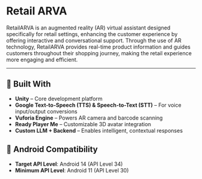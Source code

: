 # Retail ARVA

RetailARVA is an augmented reality (AR) virtual assistant designed specifically for retail settings, enhancing the customer experience by offering interactive and conversational support. Through the use of AR technology, RetailARVA provides real-time product information and guides customers throughout their shopping journey, making the retail experience more engaging and efficient.

---

## 🔧 Built With

- **Unity** – Core development platform
- **Google Text-to-Speech (TTS) & Speech-to-Text (STT)** – For voice input/output conversions
- **Vuforia Engine** – Powers AR camera and barcode scanning
- **Ready Player Me** – Customizable 3D avatar integration
- **Custom LLM + Backend** – Enables intelligent, contextual responses

## 📱 Android Compatibility

- **Target API Level**: Android 14 (API Level 34)  
- **Minimum API Level**: Android 11 (API Level 30)